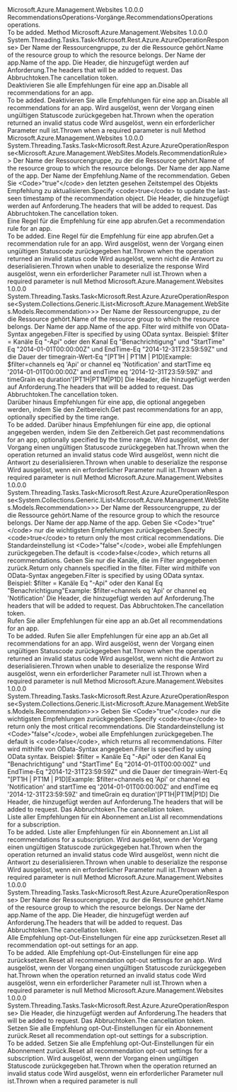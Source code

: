 <Type Name="IRecommendationsOperations" FullName="Microsoft.Azure.Management.WebSites.IRecommendationsOperations">
  <TypeSignature Language="C#" Value="public interface IRecommendationsOperations" />
  <TypeSignature Language="ILAsm" Value=".class public interface auto ansi abstract IRecommendationsOperations" />
  <TypeSignature Language="DocId" Value="T:Microsoft.Azure.Management.WebSites.IRecommendationsOperations" />
  <TypeSignature Language="VB.NET" Value="Public Interface IRecommendationsOperations" />
  <TypeSignature Language="F#" Value="type IRecommendationsOperations = interface" />
  <AssemblyInfo>
    <AssemblyName>Microsoft.Azure.Management.Websites</AssemblyName>
    <AssemblyVersion>1.0.0.0</AssemblyVersion>
  </AssemblyInfo>
  <Interfaces />
  <Docs>
    <summary>
            <span data-ttu-id="74d05-101">RecommendationsOperations-Vorgänge.</span><span class="sxs-lookup"><span data-stu-id="74d05-101">RecommendationsOperations operations.</span></span>
            </summary>
    <remarks>To be added.</remarks>
  </Docs>
  <Members>
    <Member MemberName="DisableAllForWebAppWithHttpMessagesAsync">
      <MemberSignature Language="C#" Value="public System.Threading.Tasks.Task&lt;Microsoft.Rest.Azure.AzureOperationResponse&gt; DisableAllForWebAppWithHttpMessagesAsync (string resourceGroupName, string siteName, System.Collections.Generic.Dictionary&lt;string,System.Collections.Generic.List&lt;string&gt;&gt; customHeaders = null, System.Threading.CancellationToken cancellationToken = null);" />
      <MemberSignature Language="ILAsm" Value=".method public hidebysig newslot virtual instance class System.Threading.Tasks.Task`1&lt;class Microsoft.Rest.Azure.AzureOperationResponse&gt; DisableAllForWebAppWithHttpMessagesAsync(string resourceGroupName, string siteName, class System.Collections.Generic.Dictionary`2&lt;string, class System.Collections.Generic.List`1&lt;string&gt;&gt; customHeaders, valuetype System.Threading.CancellationToken cancellationToken) cil managed" />
      <MemberSignature Language="DocId" Value="M:Microsoft.Azure.Management.WebSites.IRecommendationsOperations.DisableAllForWebAppWithHttpMessagesAsync(System.String,System.String,System.Collections.Generic.Dictionary{System.String,System.Collections.Generic.List{System.String}},System.Threading.CancellationToken)" />
      <MemberSignature Language="F#" Value="abstract member DisableAllForWebAppWithHttpMessagesAsync : string * string * System.Collections.Generic.Dictionary&lt;string, System.Collections.Generic.List&lt;string&gt;&gt; * System.Threading.CancellationToken -&gt; System.Threading.Tasks.Task&lt;Microsoft.Rest.Azure.AzureOperationResponse&gt;" Usage="iRecommendationsOperations.DisableAllForWebAppWithHttpMessagesAsync (resourceGroupName, siteName, customHeaders, cancellationToken)" />
      <MemberType>Method</MemberType>
      <AssemblyInfo>
        <AssemblyName>Microsoft.Azure.Management.Websites</AssemblyName>
        <AssemblyVersion>1.0.0.0</AssemblyVersion>
      </AssemblyInfo>
      <ReturnValue>
        <ReturnType>System.Threading.Tasks.Task&lt;Microsoft.Rest.Azure.AzureOperationResponse&gt;</ReturnType>
      </ReturnValue>
      <Parameters>
        <Parameter Name="resourceGroupName" Type="System.String" />
        <Parameter Name="siteName" Type="System.String" />
        <Parameter Name="customHeaders" Type="System.Collections.Generic.Dictionary&lt;System.String,System.Collections.Generic.List&lt;System.String&gt;&gt;" />
        <Parameter Name="cancellationToken" Type="System.Threading.CancellationToken" />
      </Parameters>
      <Docs>
        <param name="resourceGroupName">
            <span data-ttu-id="74d05-102">Der Name der Ressourcengruppe, zu der die Ressource gehört.</span><span class="sxs-lookup"><span data-stu-id="74d05-102">Name of the resource group to which the resource belongs.</span></span>
            </param>
        <param name="siteName">
            <span data-ttu-id="74d05-103">Der Name der app.</span><span class="sxs-lookup"><span data-stu-id="74d05-103">Name of the app.</span></span>
            </param>
        <param name="customHeaders">
            <span data-ttu-id="74d05-104">Die Header, die hinzugefügt werden auf Anforderung.</span><span class="sxs-lookup"><span data-stu-id="74d05-104">The headers that will be added to request.</span></span>
            </param>
        <param name="cancellationToken">
            <span data-ttu-id="74d05-105">Das Abbruchtoken.</span><span class="sxs-lookup"><span data-stu-id="74d05-105">The cancellation token.</span></span>
            </param>
        <summary>
            <span data-ttu-id="74d05-106">Deaktivieren Sie alle Empfehlungen für eine app an.</span><span class="sxs-lookup"><span data-stu-id="74d05-106">Disable all recommendations for an app.</span></span>
            </summary>
        <returns>To be added.</returns>
        <remarks>
            <span data-ttu-id="74d05-107">Deaktivieren Sie alle Empfehlungen für eine app an.</span><span class="sxs-lookup"><span data-stu-id="74d05-107">Disable all recommendations for an app.</span></span>
            </remarks>
        <exception cref="T:Microsoft.Rest.Azure.CloudException">
            <span data-ttu-id="74d05-108">Wird ausgelöst, wenn der Vorgang einen ungültigen Statuscode zurückgegeben hat.</span><span class="sxs-lookup"><span data-stu-id="74d05-108">Thrown when the operation returned an invalid status code</span></span>
            </exception>
        <exception cref="T:Microsoft.Rest.ValidationException">
            <span data-ttu-id="74d05-109">Wird ausgelöst, wenn ein erforderlicher Parameter null ist.</span><span class="sxs-lookup"><span data-stu-id="74d05-109">Thrown when a required parameter is null</span></span>
            </exception>
      </Docs>
    </Member>
    <Member MemberName="GetRuleDetailsByWebAppWithHttpMessagesAsync">
      <MemberSignature Language="C#" Value="public System.Threading.Tasks.Task&lt;Microsoft.Rest.Azure.AzureOperationResponse&lt;Microsoft.Azure.Management.WebSites.Models.RecommendationRule&gt;&gt; GetRuleDetailsByWebAppWithHttpMessagesAsync (string resourceGroupName, string siteName, string name, Nullable&lt;bool&gt; updateSeen = null, System.Collections.Generic.Dictionary&lt;string,System.Collections.Generic.List&lt;string&gt;&gt; customHeaders = null, System.Threading.CancellationToken cancellationToken = null);" />
      <MemberSignature Language="ILAsm" Value=".method public hidebysig newslot virtual instance class System.Threading.Tasks.Task`1&lt;class Microsoft.Rest.Azure.AzureOperationResponse`1&lt;class Microsoft.Azure.Management.WebSites.Models.RecommendationRule&gt;&gt; GetRuleDetailsByWebAppWithHttpMessagesAsync(string resourceGroupName, string siteName, string name, valuetype System.Nullable`1&lt;bool&gt; updateSeen, class System.Collections.Generic.Dictionary`2&lt;string, class System.Collections.Generic.List`1&lt;string&gt;&gt; customHeaders, valuetype System.Threading.CancellationToken cancellationToken) cil managed" />
      <MemberSignature Language="DocId" Value="M:Microsoft.Azure.Management.WebSites.IRecommendationsOperations.GetRuleDetailsByWebAppWithHttpMessagesAsync(System.String,System.String,System.String,System.Nullable{System.Boolean},System.Collections.Generic.Dictionary{System.String,System.Collections.Generic.List{System.String}},System.Threading.CancellationToken)" />
      <MemberSignature Language="F#" Value="abstract member GetRuleDetailsByWebAppWithHttpMessagesAsync : string * string * string * Nullable&lt;bool&gt; * System.Collections.Generic.Dictionary&lt;string, System.Collections.Generic.List&lt;string&gt;&gt; * System.Threading.CancellationToken -&gt; System.Threading.Tasks.Task&lt;Microsoft.Rest.Azure.AzureOperationResponse&lt;Microsoft.Azure.Management.WebSites.Models.RecommendationRule&gt;&gt;" Usage="iRecommendationsOperations.GetRuleDetailsByWebAppWithHttpMessagesAsync (resourceGroupName, siteName, name, updateSeen, customHeaders, cancellationToken)" />
      <MemberType>Method</MemberType>
      <AssemblyInfo>
        <AssemblyName>Microsoft.Azure.Management.Websites</AssemblyName>
        <AssemblyVersion>1.0.0.0</AssemblyVersion>
      </AssemblyInfo>
      <ReturnValue>
        <ReturnType>System.Threading.Tasks.Task&lt;Microsoft.Rest.Azure.AzureOperationResponse&lt;Microsoft.Azure.Management.WebSites.Models.RecommendationRule&gt;&gt;</ReturnType>
      </ReturnValue>
      <Parameters>
        <Parameter Name="resourceGroupName" Type="System.String" />
        <Parameter Name="siteName" Type="System.String" />
        <Parameter Name="name" Type="System.String" />
        <Parameter Name="updateSeen" Type="System.Nullable&lt;System.Boolean&gt;" />
        <Parameter Name="customHeaders" Type="System.Collections.Generic.Dictionary&lt;System.String,System.Collections.Generic.List&lt;System.String&gt;&gt;" />
        <Parameter Name="cancellationToken" Type="System.Threading.CancellationToken" />
      </Parameters>
      <Docs>
        <param name="resourceGroupName">
            <span data-ttu-id="74d05-110">Der Name der Ressourcengruppe, zu der die Ressource gehört.</span><span class="sxs-lookup"><span data-stu-id="74d05-110">Name of the resource group to which the resource belongs.</span></span>
            </param>
        <param name="siteName">
            <span data-ttu-id="74d05-111">Der Name der app.</span><span class="sxs-lookup"><span data-stu-id="74d05-111">Name of the app.</span></span>
            </param>
        <param name="name">
            <span data-ttu-id="74d05-112">Der Name der Empfehlung.</span><span class="sxs-lookup"><span data-stu-id="74d05-112">Name of the recommendation.</span></span>
            </param>
        <param name="updateSeen">
            <span data-ttu-id="74d05-113">Geben Sie &lt;Code&gt;"true"&lt;/code&gt; den letzten gesehen Zeitstempel des Objekts Empfehlung zu aktualisieren.</span><span class="sxs-lookup"><span data-stu-id="74d05-113">Specify &lt;code&gt;true&lt;/code&gt; to update the last-seen timestamp of the recommendation object.</span></span>
            </param>
        <param name="customHeaders">
            <span data-ttu-id="74d05-114">Die Header, die hinzugefügt werden auf Anforderung.</span><span class="sxs-lookup"><span data-stu-id="74d05-114">The headers that will be added to request.</span></span>
            </param>
        <param name="cancellationToken">
            <span data-ttu-id="74d05-115">Das Abbruchtoken.</span><span class="sxs-lookup"><span data-stu-id="74d05-115">The cancellation token.</span></span>
            </param>
        <summary>
            <span data-ttu-id="74d05-116">Eine Regel für die Empfehlung für eine app abrufen.</span><span class="sxs-lookup"><span data-stu-id="74d05-116">Get a recommendation rule for an app.</span></span>
            </summary>
        <returns>To be added.</returns>
        <remarks>
            <span data-ttu-id="74d05-117">Eine Regel für die Empfehlung für eine app abrufen.</span><span class="sxs-lookup"><span data-stu-id="74d05-117">Get a recommendation rule for an app.</span></span>
            </remarks>
        <exception cref="T:Microsoft.Rest.Azure.CloudException">
            <span data-ttu-id="74d05-118">Wird ausgelöst, wenn der Vorgang einen ungültigen Statuscode zurückgegeben hat.</span><span class="sxs-lookup"><span data-stu-id="74d05-118">Thrown when the operation returned an invalid status code</span></span>
            </exception>
        <exception cref="T:Microsoft.Rest.SerializationException">
            <span data-ttu-id="74d05-119">Wird ausgelöst, wenn nicht die Antwort zu deserialisieren.</span><span class="sxs-lookup"><span data-stu-id="74d05-119">Thrown when unable to deserialize the response</span></span>
            </exception>
        <exception cref="T:Microsoft.Rest.ValidationException">
            <span data-ttu-id="74d05-120">Wird ausgelöst, wenn ein erforderlicher Parameter null ist.</span><span class="sxs-lookup"><span data-stu-id="74d05-120">Thrown when a required parameter is null</span></span>
            </exception>
      </Docs>
    </Member>
    <Member MemberName="ListHistoryForWebAppWithHttpMessagesAsync">
      <MemberSignature Language="C#" Value="public System.Threading.Tasks.Task&lt;Microsoft.Rest.Azure.AzureOperationResponse&lt;System.Collections.Generic.IList&lt;Microsoft.Azure.Management.WebSites.Models.Recommendation&gt;&gt;&gt; ListHistoryForWebAppWithHttpMessagesAsync (string resourceGroupName, string siteName, string filter = null, System.Collections.Generic.Dictionary&lt;string,System.Collections.Generic.List&lt;string&gt;&gt; customHeaders = null, System.Threading.CancellationToken cancellationToken = null);" />
      <MemberSignature Language="ILAsm" Value=".method public hidebysig newslot virtual instance class System.Threading.Tasks.Task`1&lt;class Microsoft.Rest.Azure.AzureOperationResponse`1&lt;class System.Collections.Generic.IList`1&lt;class Microsoft.Azure.Management.WebSites.Models.Recommendation&gt;&gt;&gt; ListHistoryForWebAppWithHttpMessagesAsync(string resourceGroupName, string siteName, string filter, class System.Collections.Generic.Dictionary`2&lt;string, class System.Collections.Generic.List`1&lt;string&gt;&gt; customHeaders, valuetype System.Threading.CancellationToken cancellationToken) cil managed" />
      <MemberSignature Language="DocId" Value="M:Microsoft.Azure.Management.WebSites.IRecommendationsOperations.ListHistoryForWebAppWithHttpMessagesAsync(System.String,System.String,System.String,System.Collections.Generic.Dictionary{System.String,System.Collections.Generic.List{System.String}},System.Threading.CancellationToken)" />
      <MemberSignature Language="F#" Value="abstract member ListHistoryForWebAppWithHttpMessagesAsync : string * string * string * System.Collections.Generic.Dictionary&lt;string, System.Collections.Generic.List&lt;string&gt;&gt; * System.Threading.CancellationToken -&gt; System.Threading.Tasks.Task&lt;Microsoft.Rest.Azure.AzureOperationResponse&lt;System.Collections.Generic.IList&lt;Microsoft.Azure.Management.WebSites.Models.Recommendation&gt;&gt;&gt;" Usage="iRecommendationsOperations.ListHistoryForWebAppWithHttpMessagesAsync (resourceGroupName, siteName, filter, customHeaders, cancellationToken)" />
      <MemberType>Method</MemberType>
      <AssemblyInfo>
        <AssemblyName>Microsoft.Azure.Management.Websites</AssemblyName>
        <AssemblyVersion>1.0.0.0</AssemblyVersion>
      </AssemblyInfo>
      <ReturnValue>
        <ReturnType>System.Threading.Tasks.Task&lt;Microsoft.Rest.Azure.AzureOperationResponse&lt;System.Collections.Generic.IList&lt;Microsoft.Azure.Management.WebSites.Models.Recommendation&gt;&gt;&gt;</ReturnType>
      </ReturnValue>
      <Parameters>
        <Parameter Name="resourceGroupName" Type="System.String" />
        <Parameter Name="siteName" Type="System.String" />
        <Parameter Name="filter" Type="System.String" />
        <Parameter Name="customHeaders" Type="System.Collections.Generic.Dictionary&lt;System.String,System.Collections.Generic.List&lt;System.String&gt;&gt;" />
        <Parameter Name="cancellationToken" Type="System.Threading.CancellationToken" />
      </Parameters>
      <Docs>
        <param name="resourceGroupName">
            <span data-ttu-id="74d05-121">Der Name der Ressourcengruppe, zu der die Ressource gehört.</span><span class="sxs-lookup"><span data-stu-id="74d05-121">Name of the resource group to which the resource belongs.</span></span>
            </param>
        <param name="siteName">
            <span data-ttu-id="74d05-122">Der Name der app.</span><span class="sxs-lookup"><span data-stu-id="74d05-122">Name of the app.</span></span>
            </param>
        <param name="filter">
            <span data-ttu-id="74d05-123">Filter wird mithilfe von OData-Syntax angegeben.</span><span class="sxs-lookup"><span data-stu-id="74d05-123">Filter is specified by using OData syntax.</span></span> <span data-ttu-id="74d05-124">Beispiel: $filter = Kanäle Eq "-Api" oder den Kanal Eq "Benachrichtigung" und "StartTime" Eq "2014-01-01T00:00:00Z" und EndTime-Eq "2014-12-31T23:59:59Z" und die Dauer der timegrain-Wert-Eq "[PT1H | PT1M | P1D]</span><span class="sxs-lookup"><span data-stu-id="74d05-124">Example: $filter=channels eq 'Api' or channel eq 'Notification' and startTime eq '2014-01-01T00:00:00Z' and endTime eq '2014-12-31T23:59:59Z' and timeGrain eq duration'[PT1H|PT1M|P1D]</span></span>
            </param>
        <param name="customHeaders">
            <span data-ttu-id="74d05-125">Die Header, die hinzugefügt werden auf Anforderung.</span><span class="sxs-lookup"><span data-stu-id="74d05-125">The headers that will be added to request.</span></span>
            </param>
        <param name="cancellationToken">
            <span data-ttu-id="74d05-126">Das Abbruchtoken.</span><span class="sxs-lookup"><span data-stu-id="74d05-126">The cancellation token.</span></span>
            </param>
        <summary>
            <span data-ttu-id="74d05-127">Darüber hinaus Empfehlungen für eine app, die optional angegeben werden, indem Sie den Zeitbereich.</span><span class="sxs-lookup"><span data-stu-id="74d05-127">Get past recommendations for an app, optionally specified by the time range.</span></span>
            </summary>
        <returns>To be added.</returns>
        <remarks>
            <span data-ttu-id="74d05-128">Darüber hinaus Empfehlungen für eine app, die optional angegeben werden, indem Sie den Zeitbereich.</span><span class="sxs-lookup"><span data-stu-id="74d05-128">Get past recommendations for an app, optionally specified by the time range.</span></span>
            </remarks>
        <exception cref="T:Microsoft.Rest.Azure.CloudException">
            <span data-ttu-id="74d05-129">Wird ausgelöst, wenn der Vorgang einen ungültigen Statuscode zurückgegeben hat.</span><span class="sxs-lookup"><span data-stu-id="74d05-129">Thrown when the operation returned an invalid status code</span></span>
            </exception>
        <exception cref="T:Microsoft.Rest.SerializationException">
            <span data-ttu-id="74d05-130">Wird ausgelöst, wenn nicht die Antwort zu deserialisieren.</span><span class="sxs-lookup"><span data-stu-id="74d05-130">Thrown when unable to deserialize the response</span></span>
            </exception>
        <exception cref="T:Microsoft.Rest.ValidationException">
            <span data-ttu-id="74d05-131">Wird ausgelöst, wenn ein erforderlicher Parameter null ist.</span><span class="sxs-lookup"><span data-stu-id="74d05-131">Thrown when a required parameter is null</span></span>
            </exception>
      </Docs>
    </Member>
    <Member MemberName="ListRecommendedRulesForWebAppWithHttpMessagesAsync">
      <MemberSignature Language="C#" Value="public System.Threading.Tasks.Task&lt;Microsoft.Rest.Azure.AzureOperationResponse&lt;System.Collections.Generic.IList&lt;Microsoft.Azure.Management.WebSites.Models.Recommendation&gt;&gt;&gt; ListRecommendedRulesForWebAppWithHttpMessagesAsync (string resourceGroupName, string siteName, Nullable&lt;bool&gt; featured = null, string filter = null, System.Collections.Generic.Dictionary&lt;string,System.Collections.Generic.List&lt;string&gt;&gt; customHeaders = null, System.Threading.CancellationToken cancellationToken = null);" />
      <MemberSignature Language="ILAsm" Value=".method public hidebysig newslot virtual instance class System.Threading.Tasks.Task`1&lt;class Microsoft.Rest.Azure.AzureOperationResponse`1&lt;class System.Collections.Generic.IList`1&lt;class Microsoft.Azure.Management.WebSites.Models.Recommendation&gt;&gt;&gt; ListRecommendedRulesForWebAppWithHttpMessagesAsync(string resourceGroupName, string siteName, valuetype System.Nullable`1&lt;bool&gt; featured, string filter, class System.Collections.Generic.Dictionary`2&lt;string, class System.Collections.Generic.List`1&lt;string&gt;&gt; customHeaders, valuetype System.Threading.CancellationToken cancellationToken) cil managed" />
      <MemberSignature Language="DocId" Value="M:Microsoft.Azure.Management.WebSites.IRecommendationsOperations.ListRecommendedRulesForWebAppWithHttpMessagesAsync(System.String,System.String,System.Nullable{System.Boolean},System.String,System.Collections.Generic.Dictionary{System.String,System.Collections.Generic.List{System.String}},System.Threading.CancellationToken)" />
      <MemberSignature Language="F#" Value="abstract member ListRecommendedRulesForWebAppWithHttpMessagesAsync : string * string * Nullable&lt;bool&gt; * string * System.Collections.Generic.Dictionary&lt;string, System.Collections.Generic.List&lt;string&gt;&gt; * System.Threading.CancellationToken -&gt; System.Threading.Tasks.Task&lt;Microsoft.Rest.Azure.AzureOperationResponse&lt;System.Collections.Generic.IList&lt;Microsoft.Azure.Management.WebSites.Models.Recommendation&gt;&gt;&gt;" Usage="iRecommendationsOperations.ListRecommendedRulesForWebAppWithHttpMessagesAsync (resourceGroupName, siteName, featured, filter, customHeaders, cancellationToken)" />
      <MemberType>Method</MemberType>
      <AssemblyInfo>
        <AssemblyName>Microsoft.Azure.Management.Websites</AssemblyName>
        <AssemblyVersion>1.0.0.0</AssemblyVersion>
      </AssemblyInfo>
      <ReturnValue>
        <ReturnType>System.Threading.Tasks.Task&lt;Microsoft.Rest.Azure.AzureOperationResponse&lt;System.Collections.Generic.IList&lt;Microsoft.Azure.Management.WebSites.Models.Recommendation&gt;&gt;&gt;</ReturnType>
      </ReturnValue>
      <Parameters>
        <Parameter Name="resourceGroupName" Type="System.String" />
        <Parameter Name="siteName" Type="System.String" />
        <Parameter Name="featured" Type="System.Nullable&lt;System.Boolean&gt;" />
        <Parameter Name="filter" Type="System.String" />
        <Parameter Name="customHeaders" Type="System.Collections.Generic.Dictionary&lt;System.String,System.Collections.Generic.List&lt;System.String&gt;&gt;" />
        <Parameter Name="cancellationToken" Type="System.Threading.CancellationToken" />
      </Parameters>
      <Docs>
        <param name="resourceGroupName">
            <span data-ttu-id="74d05-132">Der Name der Ressourcengruppe, zu der die Ressource gehört.</span><span class="sxs-lookup"><span data-stu-id="74d05-132">Name of the resource group to which the resource belongs.</span></span>
            </param>
        <param name="siteName">
            <span data-ttu-id="74d05-133">Der Name der app.</span><span class="sxs-lookup"><span data-stu-id="74d05-133">Name of the app.</span></span>
            </param>
        <param name="featured">
            <span data-ttu-id="74d05-134">Geben Sie &lt;Code&gt;"true"&lt;/code&gt; nur die wichtigsten Empfehlungen zurückgegeben.</span><span class="sxs-lookup"><span data-stu-id="74d05-134">Specify &lt;code&gt;true&lt;/code&gt; to return only the most critical recommendations.</span></span> <span data-ttu-id="74d05-135">Die Standardeinstellung ist &lt;Code&gt;"false"&lt;/code&gt;, wobei alle Empfehlungen zurückgegeben.</span><span class="sxs-lookup"><span data-stu-id="74d05-135">The default is &lt;code&gt;false&lt;/code&gt;, which returns all recommendations.</span></span>
            </param>
        <param name="filter">
            <span data-ttu-id="74d05-136">Geben Sie nur die Kanäle, die im Filter angegebenen zurück.</span><span class="sxs-lookup"><span data-stu-id="74d05-136">Return only channels specified in the filter.</span></span> <span data-ttu-id="74d05-137">Filter wird mithilfe von OData-Syntax angegeben.</span><span class="sxs-lookup"><span data-stu-id="74d05-137">Filter is specified by using OData syntax.</span></span> <span data-ttu-id="74d05-138">Beispiel: $filter = Kanäle Eq "-Api" oder den Kanal Eq "Benachrichtigung"</span><span class="sxs-lookup"><span data-stu-id="74d05-138">Example: $filter=channels eq 'Api' or channel eq 'Notification'</span></span>
            </param>
        <param name="customHeaders">
            <span data-ttu-id="74d05-139">Die Header, die hinzugefügt werden auf Anforderung.</span><span class="sxs-lookup"><span data-stu-id="74d05-139">The headers that will be added to request.</span></span>
            </param>
        <param name="cancellationToken">
            <span data-ttu-id="74d05-140">Das Abbruchtoken.</span><span class="sxs-lookup"><span data-stu-id="74d05-140">The cancellation token.</span></span>
            </param>
        <summary>
            <span data-ttu-id="74d05-141">Rufen Sie aller Empfehlungen für eine app an ab.</span><span class="sxs-lookup"><span data-stu-id="74d05-141">Get all recommendations for an app.</span></span>
            </summary>
        <returns>To be added.</returns>
        <remarks>
            <span data-ttu-id="74d05-142">Rufen Sie aller Empfehlungen für eine app an ab.</span><span class="sxs-lookup"><span data-stu-id="74d05-142">Get all recommendations for an app.</span></span>
            </remarks>
        <exception cref="T:Microsoft.Rest.Azure.CloudException">
            <span data-ttu-id="74d05-143">Wird ausgelöst, wenn der Vorgang einen ungültigen Statuscode zurückgegeben hat.</span><span class="sxs-lookup"><span data-stu-id="74d05-143">Thrown when the operation returned an invalid status code</span></span>
            </exception>
        <exception cref="T:Microsoft.Rest.SerializationException">
            <span data-ttu-id="74d05-144">Wird ausgelöst, wenn nicht die Antwort zu deserialisieren.</span><span class="sxs-lookup"><span data-stu-id="74d05-144">Thrown when unable to deserialize the response</span></span>
            </exception>
        <exception cref="T:Microsoft.Rest.ValidationException">
            <span data-ttu-id="74d05-145">Wird ausgelöst, wenn ein erforderlicher Parameter null ist.</span><span class="sxs-lookup"><span data-stu-id="74d05-145">Thrown when a required parameter is null</span></span>
            </exception>
      </Docs>
    </Member>
    <Member MemberName="ListWithHttpMessagesAsync">
      <MemberSignature Language="C#" Value="public System.Threading.Tasks.Task&lt;Microsoft.Rest.Azure.AzureOperationResponse&lt;System.Collections.Generic.IList&lt;Microsoft.Azure.Management.WebSites.Models.Recommendation&gt;&gt;&gt; ListWithHttpMessagesAsync (Nullable&lt;bool&gt; featured = null, string filter = null, System.Collections.Generic.Dictionary&lt;string,System.Collections.Generic.List&lt;string&gt;&gt; customHeaders = null, System.Threading.CancellationToken cancellationToken = null);" />
      <MemberSignature Language="ILAsm" Value=".method public hidebysig newslot virtual instance class System.Threading.Tasks.Task`1&lt;class Microsoft.Rest.Azure.AzureOperationResponse`1&lt;class System.Collections.Generic.IList`1&lt;class Microsoft.Azure.Management.WebSites.Models.Recommendation&gt;&gt;&gt; ListWithHttpMessagesAsync(valuetype System.Nullable`1&lt;bool&gt; featured, string filter, class System.Collections.Generic.Dictionary`2&lt;string, class System.Collections.Generic.List`1&lt;string&gt;&gt; customHeaders, valuetype System.Threading.CancellationToken cancellationToken) cil managed" />
      <MemberSignature Language="DocId" Value="M:Microsoft.Azure.Management.WebSites.IRecommendationsOperations.ListWithHttpMessagesAsync(System.Nullable{System.Boolean},System.String,System.Collections.Generic.Dictionary{System.String,System.Collections.Generic.List{System.String}},System.Threading.CancellationToken)" />
      <MemberSignature Language="F#" Value="abstract member ListWithHttpMessagesAsync : Nullable&lt;bool&gt; * string * System.Collections.Generic.Dictionary&lt;string, System.Collections.Generic.List&lt;string&gt;&gt; * System.Threading.CancellationToken -&gt; System.Threading.Tasks.Task&lt;Microsoft.Rest.Azure.AzureOperationResponse&lt;System.Collections.Generic.IList&lt;Microsoft.Azure.Management.WebSites.Models.Recommendation&gt;&gt;&gt;" Usage="iRecommendationsOperations.ListWithHttpMessagesAsync (featured, filter, customHeaders, cancellationToken)" />
      <MemberType>Method</MemberType>
      <AssemblyInfo>
        <AssemblyName>Microsoft.Azure.Management.Websites</AssemblyName>
        <AssemblyVersion>1.0.0.0</AssemblyVersion>
      </AssemblyInfo>
      <ReturnValue>
        <ReturnType>System.Threading.Tasks.Task&lt;Microsoft.Rest.Azure.AzureOperationResponse&lt;System.Collections.Generic.IList&lt;Microsoft.Azure.Management.WebSites.Models.Recommendation&gt;&gt;&gt;</ReturnType>
      </ReturnValue>
      <Parameters>
        <Parameter Name="featured" Type="System.Nullable&lt;System.Boolean&gt;" />
        <Parameter Name="filter" Type="System.String" />
        <Parameter Name="customHeaders" Type="System.Collections.Generic.Dictionary&lt;System.String,System.Collections.Generic.List&lt;System.String&gt;&gt;" />
        <Parameter Name="cancellationToken" Type="System.Threading.CancellationToken" />
      </Parameters>
      <Docs>
        <param name="featured">
            <span data-ttu-id="74d05-146">Geben Sie &lt;Code&gt;"true"&lt;/code&gt; nur die wichtigsten Empfehlungen zurückgegeben.</span><span class="sxs-lookup"><span data-stu-id="74d05-146">Specify &lt;code&gt;true&lt;/code&gt; to return only the most critical recommendations.</span></span> <span data-ttu-id="74d05-147">Die Standardeinstellung ist &lt;Code&gt;"false"&lt;/code&gt;, wobei alle Empfehlungen zurückgegeben.</span><span class="sxs-lookup"><span data-stu-id="74d05-147">The default is &lt;code&gt;false&lt;/code&gt;, which returns all recommendations.</span></span>
            </param>
        <param name="filter">
            <span data-ttu-id="74d05-148">Filter wird mithilfe von OData-Syntax angegeben.</span><span class="sxs-lookup"><span data-stu-id="74d05-148">Filter is specified by using OData syntax.</span></span> <span data-ttu-id="74d05-149">Beispiel: $filter = Kanäle Eq "-Api" oder den Kanal Eq "Benachrichtigung" und "StartTime" Eq "2014-01-01T00:00:00Z" und EndTime-Eq "2014-12-31T23:59:59Z" und die Dauer der timegrain-Wert-Eq "[PT1H | PT1M | P1D]</span><span class="sxs-lookup"><span data-stu-id="74d05-149">Example: $filter=channels eq 'Api' or channel eq 'Notification' and startTime eq '2014-01-01T00:00:00Z' and endTime eq '2014-12-31T23:59:59Z' and timeGrain eq duration'[PT1H|PT1M|P1D]</span></span>
            </param>
        <param name="customHeaders">
            <span data-ttu-id="74d05-150">Die Header, die hinzugefügt werden auf Anforderung.</span><span class="sxs-lookup"><span data-stu-id="74d05-150">The headers that will be added to request.</span></span>
            </param>
        <param name="cancellationToken">
            <span data-ttu-id="74d05-151">Das Abbruchtoken.</span><span class="sxs-lookup"><span data-stu-id="74d05-151">The cancellation token.</span></span>
            </param>
        <summary>
            <span data-ttu-id="74d05-152">Liste aller Empfehlungen für ein Abonnement an.</span><span class="sxs-lookup"><span data-stu-id="74d05-152">List all recommendations for a subscription.</span></span>
            </summary>
        <returns>To be added.</returns>
        <remarks>
            <span data-ttu-id="74d05-153">Liste aller Empfehlungen für ein Abonnement an.</span><span class="sxs-lookup"><span data-stu-id="74d05-153">List all recommendations for a subscription.</span></span>
            </remarks>
        <exception cref="T:Microsoft.Rest.Azure.CloudException">
            <span data-ttu-id="74d05-154">Wird ausgelöst, wenn der Vorgang einen ungültigen Statuscode zurückgegeben hat.</span><span class="sxs-lookup"><span data-stu-id="74d05-154">Thrown when the operation returned an invalid status code</span></span>
            </exception>
        <exception cref="T:Microsoft.Rest.SerializationException">
            <span data-ttu-id="74d05-155">Wird ausgelöst, wenn nicht die Antwort zu deserialisieren.</span><span class="sxs-lookup"><span data-stu-id="74d05-155">Thrown when unable to deserialize the response</span></span>
            </exception>
        <exception cref="T:Microsoft.Rest.ValidationException">
            <span data-ttu-id="74d05-156">Wird ausgelöst, wenn ein erforderlicher Parameter null ist.</span><span class="sxs-lookup"><span data-stu-id="74d05-156">Thrown when a required parameter is null</span></span>
            </exception>
      </Docs>
    </Member>
    <Member MemberName="ResetAllFiltersForWebAppWithHttpMessagesAsync">
      <MemberSignature Language="C#" Value="public System.Threading.Tasks.Task&lt;Microsoft.Rest.Azure.AzureOperationResponse&gt; ResetAllFiltersForWebAppWithHttpMessagesAsync (string resourceGroupName, string siteName, System.Collections.Generic.Dictionary&lt;string,System.Collections.Generic.List&lt;string&gt;&gt; customHeaders = null, System.Threading.CancellationToken cancellationToken = null);" />
      <MemberSignature Language="ILAsm" Value=".method public hidebysig newslot virtual instance class System.Threading.Tasks.Task`1&lt;class Microsoft.Rest.Azure.AzureOperationResponse&gt; ResetAllFiltersForWebAppWithHttpMessagesAsync(string resourceGroupName, string siteName, class System.Collections.Generic.Dictionary`2&lt;string, class System.Collections.Generic.List`1&lt;string&gt;&gt; customHeaders, valuetype System.Threading.CancellationToken cancellationToken) cil managed" />
      <MemberSignature Language="DocId" Value="M:Microsoft.Azure.Management.WebSites.IRecommendationsOperations.ResetAllFiltersForWebAppWithHttpMessagesAsync(System.String,System.String,System.Collections.Generic.Dictionary{System.String,System.Collections.Generic.List{System.String}},System.Threading.CancellationToken)" />
      <MemberSignature Language="F#" Value="abstract member ResetAllFiltersForWebAppWithHttpMessagesAsync : string * string * System.Collections.Generic.Dictionary&lt;string, System.Collections.Generic.List&lt;string&gt;&gt; * System.Threading.CancellationToken -&gt; System.Threading.Tasks.Task&lt;Microsoft.Rest.Azure.AzureOperationResponse&gt;" Usage="iRecommendationsOperations.ResetAllFiltersForWebAppWithHttpMessagesAsync (resourceGroupName, siteName, customHeaders, cancellationToken)" />
      <MemberType>Method</MemberType>
      <AssemblyInfo>
        <AssemblyName>Microsoft.Azure.Management.Websites</AssemblyName>
        <AssemblyVersion>1.0.0.0</AssemblyVersion>
      </AssemblyInfo>
      <ReturnValue>
        <ReturnType>System.Threading.Tasks.Task&lt;Microsoft.Rest.Azure.AzureOperationResponse&gt;</ReturnType>
      </ReturnValue>
      <Parameters>
        <Parameter Name="resourceGroupName" Type="System.String" />
        <Parameter Name="siteName" Type="System.String" />
        <Parameter Name="customHeaders" Type="System.Collections.Generic.Dictionary&lt;System.String,System.Collections.Generic.List&lt;System.String&gt;&gt;" />
        <Parameter Name="cancellationToken" Type="System.Threading.CancellationToken" />
      </Parameters>
      <Docs>
        <param name="resourceGroupName">
            <span data-ttu-id="74d05-157">Der Name der Ressourcengruppe, zu der die Ressource gehört.</span><span class="sxs-lookup"><span data-stu-id="74d05-157">Name of the resource group to which the resource belongs.</span></span>
            </param>
        <param name="siteName">
            <span data-ttu-id="74d05-158">Der Name der app.</span><span class="sxs-lookup"><span data-stu-id="74d05-158">Name of the app.</span></span>
            </param>
        <param name="customHeaders">
            <span data-ttu-id="74d05-159">Die Header, die hinzugefügt werden auf Anforderung.</span><span class="sxs-lookup"><span data-stu-id="74d05-159">The headers that will be added to request.</span></span>
            </param>
        <param name="cancellationToken">
            <span data-ttu-id="74d05-160">Das Abbruchtoken.</span><span class="sxs-lookup"><span data-stu-id="74d05-160">The cancellation token.</span></span>
            </param>
        <summary>
            <span data-ttu-id="74d05-161">Alle Empfehlung opt-Out-Einstellungen für eine app zurücksetzen.</span><span class="sxs-lookup"><span data-stu-id="74d05-161">Reset all recommendation opt-out settings for an app.</span></span>
            </summary>
        <returns>To be added.</returns>
        <remarks>
            <span data-ttu-id="74d05-162">Alle Empfehlung opt-Out-Einstellungen für eine app zurücksetzen.</span><span class="sxs-lookup"><span data-stu-id="74d05-162">Reset all recommendation opt-out settings for an app.</span></span>
            </remarks>
        <exception cref="T:Microsoft.Rest.Azure.CloudException">
            <span data-ttu-id="74d05-163">Wird ausgelöst, wenn der Vorgang einen ungültigen Statuscode zurückgegeben hat.</span><span class="sxs-lookup"><span data-stu-id="74d05-163">Thrown when the operation returned an invalid status code</span></span>
            </exception>
        <exception cref="T:Microsoft.Rest.ValidationException">
            <span data-ttu-id="74d05-164">Wird ausgelöst, wenn ein erforderlicher Parameter null ist.</span><span class="sxs-lookup"><span data-stu-id="74d05-164">Thrown when a required parameter is null</span></span>
            </exception>
      </Docs>
    </Member>
    <Member MemberName="ResetAllFiltersWithHttpMessagesAsync">
      <MemberSignature Language="C#" Value="public System.Threading.Tasks.Task&lt;Microsoft.Rest.Azure.AzureOperationResponse&gt; ResetAllFiltersWithHttpMessagesAsync (System.Collections.Generic.Dictionary&lt;string,System.Collections.Generic.List&lt;string&gt;&gt; customHeaders = null, System.Threading.CancellationToken cancellationToken = null);" />
      <MemberSignature Language="ILAsm" Value=".method public hidebysig newslot virtual instance class System.Threading.Tasks.Task`1&lt;class Microsoft.Rest.Azure.AzureOperationResponse&gt; ResetAllFiltersWithHttpMessagesAsync(class System.Collections.Generic.Dictionary`2&lt;string, class System.Collections.Generic.List`1&lt;string&gt;&gt; customHeaders, valuetype System.Threading.CancellationToken cancellationToken) cil managed" />
      <MemberSignature Language="DocId" Value="M:Microsoft.Azure.Management.WebSites.IRecommendationsOperations.ResetAllFiltersWithHttpMessagesAsync(System.Collections.Generic.Dictionary{System.String,System.Collections.Generic.List{System.String}},System.Threading.CancellationToken)" />
      <MemberSignature Language="F#" Value="abstract member ResetAllFiltersWithHttpMessagesAsync : System.Collections.Generic.Dictionary&lt;string, System.Collections.Generic.List&lt;string&gt;&gt; * System.Threading.CancellationToken -&gt; System.Threading.Tasks.Task&lt;Microsoft.Rest.Azure.AzureOperationResponse&gt;" Usage="iRecommendationsOperations.ResetAllFiltersWithHttpMessagesAsync (customHeaders, cancellationToken)" />
      <MemberType>Method</MemberType>
      <AssemblyInfo>
        <AssemblyName>Microsoft.Azure.Management.Websites</AssemblyName>
        <AssemblyVersion>1.0.0.0</AssemblyVersion>
      </AssemblyInfo>
      <ReturnValue>
        <ReturnType>System.Threading.Tasks.Task&lt;Microsoft.Rest.Azure.AzureOperationResponse&gt;</ReturnType>
      </ReturnValue>
      <Parameters>
        <Parameter Name="customHeaders" Type="System.Collections.Generic.Dictionary&lt;System.String,System.Collections.Generic.List&lt;System.String&gt;&gt;" />
        <Parameter Name="cancellationToken" Type="System.Threading.CancellationToken" />
      </Parameters>
      <Docs>
        <param name="customHeaders">
            <span data-ttu-id="74d05-165">Die Header, die hinzugefügt werden auf Anforderung.</span><span class="sxs-lookup"><span data-stu-id="74d05-165">The headers that will be added to request.</span></span>
            </param>
        <param name="cancellationToken">
            <span data-ttu-id="74d05-166">Das Abbruchtoken.</span><span class="sxs-lookup"><span data-stu-id="74d05-166">The cancellation token.</span></span>
            </param>
        <summary>
            <span data-ttu-id="74d05-167">Setzen Sie alle Empfehlung opt-Out-Einstellungen für ein Abonnement zurück.</span><span class="sxs-lookup"><span data-stu-id="74d05-167">Reset all recommendation opt-out settings for a subscription.</span></span>
            </summary>
        <returns>To be added.</returns>
        <remarks>
            <span data-ttu-id="74d05-168">Setzen Sie alle Empfehlung opt-Out-Einstellungen für ein Abonnement zurück.</span><span class="sxs-lookup"><span data-stu-id="74d05-168">Reset all recommendation opt-out settings for a subscription.</span></span>
            </remarks>
        <exception cref="T:Microsoft.Rest.Azure.CloudException">
            <span data-ttu-id="74d05-169">Wird ausgelöst, wenn der Vorgang einen ungültigen Statuscode zurückgegeben hat.</span><span class="sxs-lookup"><span data-stu-id="74d05-169">Thrown when the operation returned an invalid status code</span></span>
            </exception>
        <exception cref="T:Microsoft.Rest.ValidationException">
            <span data-ttu-id="74d05-170">Wird ausgelöst, wenn ein erforderlicher Parameter null ist.</span><span class="sxs-lookup"><span data-stu-id="74d05-170">Thrown when a required parameter is null</span></span>
            </exception>
      </Docs>
    </Member>
  </Members>
</Type>